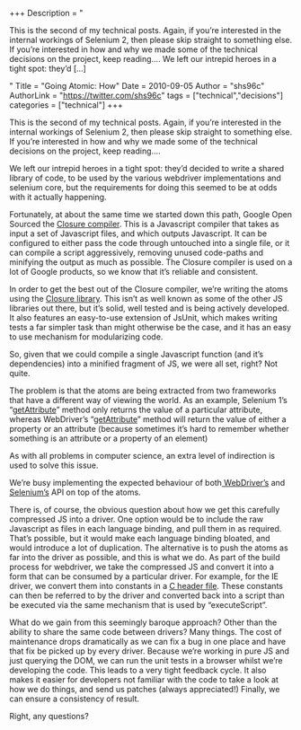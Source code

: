 +++
Description = "<p>This is the second of my technical posts. Again, if you’re interested in the internal workings of Selenium 2, then please skip straight to something else. If you’re interested in how and why we made some of the technical decisions on the project, keep reading…. We left our intrepid heroes in a tight spot: they’d […]</p>"
Title = "Going Atomic: How"
Date = 2010-09-05
Author = "shs96c"
AuthorLink = "https://twitter.com/shs96c"
tags = ["technical","decisions"]
categories = ["technical"]
+++

<p>This is the second of my technical posts. Again, if you&#8217;re interested in the internal workings of Selenium 2, then please skip straight to something else. If you&#8217;re interested in how and why we made some of the technical decisions on the project, keep reading&#8230;.</p>
<p>We left our intrepid heroes in a tight spot: they&#8217;d decided to write a shared library of code, to be used by the various webdriver implementations and selenium core, but the requirements for doing this seemed to be at odds with it actually happening. </p>
<p>Fortunately, at about the same time we started down this path, Google Open Sourced the <a href="closure-compiler.googlecode.com">Closure compiler</a>. This is a Javascript compiler that takes as input a set of Javascript files, and which outputs Javascript. It can be configured to either pass the code through untouched into a single file, or it can compile a script aggressively, removing unused code-paths and minifying the output as much as possible. The Closure compiler is used on a lot of Google products, so we know that it&#8217;s reliable and consistent.</p>
<p>In order to get the best out of the Closure compiler, we&#8217;re writing the atoms using the <a href="closure-library.googlecode.com">Closure library</a>. This isn&#8217;t as well known as some of the other JS libraries out there, but it&#8217;s solid, well tested and is being actively developed. It also features an easy-to-use extension of JsUnit, which makes writing tests a far simpler task than might otherwise be the case, and it has an easy to use mechanism for modularizing code.</p>
<p>So, given that we could compile a single Javascript function (and it&#8217;s dependencies) into a minified fragment of JS, we were all set, right? Not quite.</p>
<p>The problem is that the atoms are being extracted from two frameworks that have a different way of viewing the world. As an example, Selenium 1&#8217;s &#8220;<a href="http://selenium.googlecode.com/svn/trunk/docs/api/java/com/thoughtworks/selenium/Selenium.html#getAttribute(java.lang.String)">getAttribute</a>&#8221; method only returns the value of a particular attribute, whereas WebDriver&#8217;s &#8220;<a href="http://selenium.googlecode.com/svn/trunk/docs/api/java/org/openqa/selenium/WebElement.html#getAttribute(java.lang.String)">getAttribute</a>&#8221; method will return the value of either a property or an attribute (because sometimes it&#8217;s hard to remember whether something is an attribute or a property of an element)</p>
<p>As with all problems in computer science, an extra level of indirection is used to solve this issue.</p>
<p>We&#8217;re busy implementing the expected behaviour of both<a href="http://code.google.com/p/selenium/source/browse/#svn/trunk/common/src/js/webdriver"> WebDriver&#8217;s</a> and <a href="http://code.google.com/p/selenium/source/browse/#svn/trunk/common/src/js/selenium%3Fstate%3Dclosed">Selenium&#8217;s</a> API on top of the atoms.</p>
<p>There is, of course, the obvious question about how we get this carefully compressed JS into a driver. One option would be to include the raw Javascript as files in each language binding, and pull them in as required. That&#8217;s possible, but it would make each language binding bloated, and would introduce a lot of duplication. The alternative is to push the atoms as far into the driver as possible, and this is what we do. As part of the build process for webdriver, we take the compressed JS and convert it into a form that can be consumed by a particular driver. For example, for the IE driver, we convert them into constants in a <a href="http://code.google.com/p/selenium/source/browse/trunk/jobbie/src/cpp/InternetExplorerDriver/atoms.h">C header file</a>. These constants can then be referred to by the driver and converted back into a script than be executed via the same mechanism that is used by &#8220;executeScript&#8221;.</p>
<p>What do we gain from this seemingly baroque approach? Other than the ability to share the same code between drivers? Many things. The cost of maintenance drops dramatically as we can fix a bug in one place and have that fix be picked up by every driver. Because we&#8217;re working in pure JS and just querying the DOM, we can run the unit tests in a browser whilst we&#8217;re developing the code. This leads to a very tight feedback cycle. It also makes it easier for developers not familiar with the code to take a look at how we do things, and send us patches (always appreciated!) Finally, we can ensure a consistency of result. </p>
<p>Right, any questions?</p>


